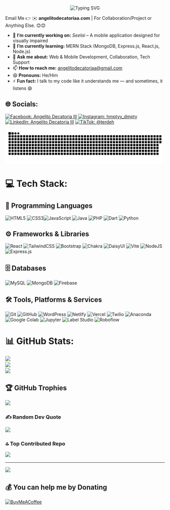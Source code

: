 <div align="center">
  <img src="https://readme-typing-svg.demolab.com?font=Fira+Code&weight=600&size=28&duration=2000&pause=500&color=58A6FF&center=true&vCenter=true&width=500&lines=Hi++I'm+Thirdy %F0%9F%91%8B%2C;Full+Stack+Developer+%7C+Student;Web+%7C+Mobile+Dev" alt="Typing SVG" />
</div>

Email Me 👉 ✉️ **angelitodecatoriaa.com** | For Collaboration/Project or Anything Else. 😊😊

- 🔭 **I’m currently working on:** *Seelai* – A mobile application designed for visually impaired
- 🌱 **I’m currently learning:** MERN Stack (MongoDB, Express.js, React.js, Node.js)
- 💬 **Ask me about:** Web & Mobile Development, Collaboration, Tech Support
- 📫 **How to reach me:** angelitodecatoriaa@gmail.com
- 😄 **Pronouns:** He/Him
- ⚡ **Fun fact:** I talk to my code like it understands me — and sometimes, it listens 😄

## 🌐 Socials:
[![Facebook: Angelito Decatoria III](https://img.shields.io/badge/Facebook-Angelito%20Decatoria%20III-1877F2?logo=facebook&logoColor=white)](https://facebook.com/angelo.decatoria.5)
[![Instagram: hmptyy_dmpty](https://img.shields.io/badge/Instagram-hmptyy__dmpty-E4405F?logo=instagram&logoColor=white)](https://instagram.com/hmptyy_dmpty)
[![LinkedIn: Angelito Decatoria III](https://img.shields.io/badge/LinkedIn-Angelito%20Decatoria%20III-0077B5?logo=linkedin&logoColor=white)](https://linkedin.com/in/angelitodecatoria)
[![TikTok: @terdeh](https://img.shields.io/badge/TikTok-%40terdeh-000000?logo=tiktok&logoColor=white)](https://tiktok.com/@terdeh)

![snake gif](https://github.com/RandomThirdy/RandomThirdy/blob/output/github-snake-dark.svg)


# 💻 Tech Stack:

## 🧠 Programming Languages
![HTML5](https://img.shields.io/badge/html5-%23E34F26.svg?style=for-the-badge&logo=html5&logoColor=white) ![CSS3](https://img.shields.io/badge/css3-%231572B6.svg?style=for-the-badge&logo=css3&logoColor=white)![JavaScript](https://img.shields.io/badge/javascript-%23323330.svg?style=for-the-badge&logo=javascript&logoColor=%23F7DF1E) ![Java](https://img.shields.io/badge/java-%23ED8B00.svg?style=for-the-badge&logo=openjdk&logoColor=white) 
![PHP](https://img.shields.io/badge/php-%23777BB4.svg?style=for-the-badge&logo=php&logoColor=white) ![Dart](https://img.shields.io/badge/dart-%230175C2.svg?style=for-the-badge&logo=dart&logoColor=white) ![Python](https://img.shields.io/badge/python-%233776AB.svg?style=for-the-badge&logo=python&logoColor=white)

## ⚙️ Frameworks & Libraries
![React](https://img.shields.io/badge/react-%2320232a.svg?style=for-the-badge&logo=react&logoColor=%2361DAFB) ![TailwindCSS](https://img.shields.io/badge/tailwindcss-%2338B2AC.svg?style=for-the-badge&logo=tailwind-css&logoColor=white) ![Bootstrap](https://img.shields.io/badge/bootstrap-%238511FA.svg?style=for-the-badge&logo=bootstrap&logoColor=white) ![Chakra](https://img.shields.io/badge/chakra-%234ED1C5.svg?style=for-the-badge&logo=chakraui&logoColor=white) ![DaisyUI](https://img.shields.io/badge/daisyui-5A0EF8?style=for-the-badge&logo=daisyui&logoColor=white) ![Vite](https://img.shields.io/badge/vite-%23646CFF.svg?style=for-the-badge&logo=vite&logoColor=white) ![NodeJS](https://img.shields.io/badge/node.js-6DA55F?style=for-the-badge&logo=node.js&logoColor=white) ![Express.js](https://img.shields.io/badge/express.js-%23404d59.svg?style=for-the-badge&logo=express&logoColor=%2361DAFB)

## 🗄️ Databases
![MySQL](https://img.shields.io/badge/mysql-4479A1.svg?style=for-the-badge&logo=mysql&logoColor=white) ![MongoDB](https://img.shields.io/badge/MongoDB-%234ea94b.svg?style=for-the-badge&logo=mongodb&logoColor=white) ![Firebase](https://img.shields.io/badge/firebase-%23039BE5.svg?style=for-the-badge&logo=firebase)

## 🛠️ Tools, Platforms & Services
![Git](https://img.shields.io/badge/git-%23F05033.svg?style=for-the-badge&logo=git&logoColor=white) ![GitHub](https://img.shields.io/badge/github-%23121011.svg?style=for-the-badge&logo=github&logoColor=white) ![WordPress](https://img.shields.io/badge/WordPress-%23117AC9.svg?style=for-the-badge&logo=WordPress&logoColor=white) ![Netlify](https://img.shields.io/badge/netlify-%23000000.svg?style=for-the-badge&logo=netlify&logoColor=#00C7B7) ![Vercel](https://img.shields.io/badge/vercel-%23000000.svg?style=for-the-badge&logo=vercel&logoColor=white) ![Twilio](https://img.shields.io/badge/Twilio-F22F46?style=for-the-badge&logo=Twilio&logoColor=white) ![Anaconda](https://img.shields.io/badge/Anaconda-%2344A833.svg?style=for-the-badge&logo=anaconda&logoColor=white) ![Google Colab](https://img.shields.io/badge/Google%20Colab-F9AB00?style=for-the-badge&logo=googlecolab&logoColor=white) ![Jupyter](https://img.shields.io/badge/Jupyter-%23F37626.svg?style=for-the-badge&logo=jupyter&logoColor=white) ![Label Studio](https://img.shields.io/badge/Label%20Studio-FF6D00?style=for-the-badge&logo=labelstudio&logoColor=white) ![Roboflow](https://img.shields.io/badge/Roboflow-3C3C3C?style=for-the-badge&logo=roboflow&logoColor=white)





# 📊 GitHub Stats:
![](https://github-readme-stats.vercel.app/api?username=RandomThirdy&theme=dark&hide_border=false&include_all_commits=true&count_private=false)<br/>
![](https://nirzak-streak-stats.vercel.app/?user=RandomThirdy&theme=dark&hide_border=false)<br/>
![](https://github-readme-stats.vercel.app/api/top-langs/?username=RandomThirdy&theme=dark&hide_border=false&include_all_commits=true&count_private=false&layout=compact)

## 🏆 GitHub Trophies
![](https://github-profile-trophy.vercel.app/?username=RandomThirdy&theme=radical&no-frame=false&no-bg=true&margin-w=4)

### ✍️ Random Dev Quote
![](https://quotes-github-readme.vercel.app/api?type=horizontal&theme=radical)

### 🔝 Top Contributed Repo
![](https://github-contributor-stats.vercel.app/api?username=RandomThirdy&limit=5&theme=dark&combine_all_yearly_contributions=true)

---
[![](https://visitcount.itsvg.in/api?id=RandomThirdy&icon=0&color=0)](https://visitcount.itsvg.in)

  ## 💰 You can help me by Donating
  [![BuyMeACoffee](https://img.shields.io/badge/Buy%20Me%20a%20Coffee-ffdd00?style=for-the-badge&logo=buy-me-a-coffee&logoColor=black)](https://buymeacoffee.com/randomthirdy) 

  
<!-- Proudly created with GPRM ( https://gprm.itsvg.in ) -->
